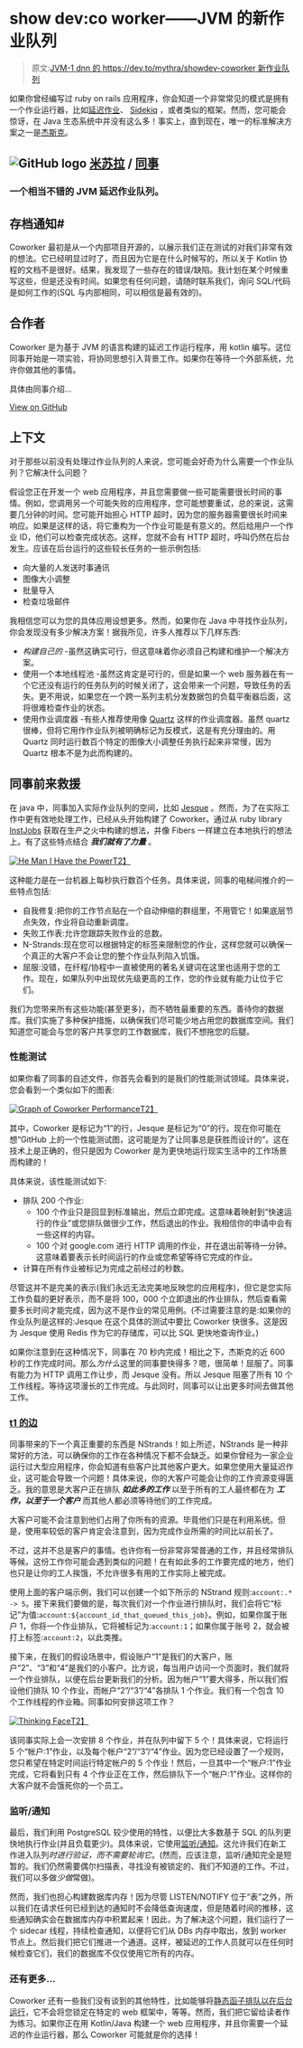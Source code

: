# show dev:co worker——JVM 的新作业队列

> 原文:[JVM-1 dnn 的 https://dev.to/mythra/showdev-coworker 新作业队列](https://dev.to/mythra/showdev-coworker---a-new-job-queue-for-the-jvm-1dnn)

如果你曾经编写过 ruby on rails 应用程序，你会知道一个非常常见的模式是拥有一个作业运行器，比如[延迟作业](https://github.com/collectiveidea/delayed_job)、 [Sidekiq](https://github.com/mperham/sidekiq) ，或者类似的框架。然而，您可能会惊讶，在 Java 生态系统中并没有这么多！事实上，直到现在，唯一的标准解决方案之一是[杰斯克](https://github.com/gresrun/jesque)。

## ![GitHub logo](../Images/75095a8afc1e0f207cda715962e75c8d.png) [米苏拉](https://github.com/Mythra) / [同事](https://github.com/Mythra/Coworker)

### 一个相当不错的 JVM 延迟作业队列。

<article class="markdown-body entry-content container-lg" itemprop="text">

# 存档通知#

Coworker 最初是从一个内部项目开源的，以展示我们正在测试的对我们非常有效的想法。它已经明显过时了，而且因为它是在什么时候写的，所以关于 Kotlin 协程的文档不是很好。结果，我发现了一些存在的错误/缺陷。我计划在某个时候重写这些，但是还没有时间。如果您有任何问题，请随时联系我们，询问 SQL/代码是如何工作的(SQL 与内部相同，可以相信是最有效的)。

# 合作者

Coworker 是为基于 JVM 的语言构建的延迟工作运行程序，用 kotlin 编写。这位同事开始是一项实验，将协同思想引入背景工作。如果你在等待一个外部系统，允许你做其他的事情。

具体由同事介绍…

</article>

[View on GitHub](https://github.com/Mythra/Coworker)

## 上下文

对于那些以前没有处理过作业队列的人来说，您可能会好奇为什么需要一个作业队列？它解决什么问题？

假设您正在开发一个 web 应用程序，并且您需要做一些可能需要很长时间的事情。例如，您调用另一个可能失败的应用程序，您可能想要重试，总的来说，这需要几分钟的时间。您可能开始担心 HTTP 超时，因为您的服务器需要很长时间来响应。如果是这样的话，将它重构为一个作业可能是有意义的。然后给用户一个作业 ID，他们可以检查完成状态。这样，您就不会有 HTTP 超时，呼叫仍然在后台发生。应该在后台运行的这些较长任务的一些示例包括:

*   向大量的人发送时事通讯
*   图像大小调整
*   批量导入
*   检查垃圾邮件

我相信您可以为您的具体应用设想更多。然而，如果你在 Java 中寻找作业队列，你会发现没有多少解决方案！据我所见，许多人推荐以下几样东西:

*   *构建自己的* -虽然这确实可行，但这意味着你必须自己构建和维护一个解决方案。
*   使用一个本地线程池 -虽然这肯定是可行的，但是如果一个 web 服务器在有一个它还没有运行的任务队列的时候关闭了，这会带来一个问题，导致任务的丢失。更不用说，如果您在一个跨一系列主机分发数据包的负载平衡器后面，这将很难检查作业的状态。
*   使用作业调度器 -有些人推荐使用像 [Quartz](http://www.quartz-scheduler.org/) 这样的作业调度器。虽然 quartz 很棒，但将它用作作业队列被明确标记为反模式，这是有充分理由的。用 Quartz 同时运行数百个特定的图像大小调整任务执行起来非常慢，因为 Quartz 根本不是为此而构建的。

## 同事前来救援

在 java 中，同事加入实际作业队列的空间，比如 [Jesque](https://github.com/gresrun/jesque) 。然而，为了在实际工作中更有效地处理工作，已经从头开始构建了 Coworker。通过从 ruby library [InstJobs](https://github.com/instructure/inst-jobs) 获取在生产之火中构建的想法，并像 Fibers 一样建立在本地执行的想法上。有了这些特点结合 ***我们就有了力量*** 。

[![He Man I Have the Power](../Images/8f0555ce481a665bfbb4e9d1c12e1ceb.png)T2】](https://res.cloudinary.com/practicaldev/image/fetch/s--78TNGcx8--/c_limit%2Cf_auto%2Cfl_progressive%2Cq_66%2Cw_880/https://public-clownfront-distribution.insops.net/images/IHaveThePower.gif)

这种能力是在一台机器上每秒执行数百个任务。具体来说，同事的电梯间推介的一些特点包括:

*   自我修复:把你的工作节点贴在一个自动伸缩的群组里，不用管它！如果底层节点失效，作业将自动重新调度。
*   失败工作表:允许您跟踪失败作业的总数。
*   N-Strands:现在您可以根据特定的标签来限制您的作业，这样您就可以确保一个真正的大客户不会让您的整个作业队列陷入饥饿。
*   屈服:没错，在纤程/协程中一直被使用的著名关键词在这里也适用于您的工作。现在，如果队列中出现优先级更高的工作，您的作业就有能力让位于它们。

我们为您带来所有这些功能(甚至更多)，而不牺牲最重要的东西。善待你的数据库。我们实施了多种保护措施，以确保我们尽可能少地占用您的数据库空间。我们知道您可能会与您的客户共享您的工作数据库，我们不想拖您的后腿。

### 性能测试

如果你看了同事的自述文件，你首先会看到的是我们的性能测试领域。具体来说，您会看到一个类似如下的图表:

[![Graph of Coworker Performance](../Images/f335611e1fe3131a720f2f87d9d05b2b.png)T2】](https://res.cloudinary.com/practicaldev/image/fetch/s--24TSvcGo--/c_limit%2Cf_auto%2Cfl_progressive%2Cq_auto%2Cw_880/https://raw.githubusercontent.com/SecurityInsanity/Coworker/master/bench/coworker-timings.png)

其中，Coworker 是标记为“1”的行，Jesque 是标记为“0”的行。现在你可能在想“GitHub 上的一个性能测试图，这可能是为了让同事总是获胜而设计的”。这在技术上是正确的，但只是因为 Coworker 是为更快地运行现实生活中的工作场景而构建的！

具体来说，该性能测试如下:

*   排队 200 个作业:
    *   100 个作业只是回显到标准输出，然后立即完成。这意味着映射到“快速运行的作业”或您排队做很少工作，然后退出的作业。我相信你的申请中会有一些这样的内容。
    *   100 个对 google.com 进行 HTTP 调用的作业，并在退出前等待一分钟。这意味着要表示长时间运行的作业或您希望等待它完成的作业。
*   计算在所有作业被标记为完成之前经过的秒数。

尽管这并不是完美的表示(我们永远无法完美地反映您的应用程序)，但它是您实际工作负载的更好表示，而不是将 100，000 个立即退出的作业排队，然后查看需要多长时间才能完成，因为这不是作业的常见用例。(不过需要注意的是:如果你的作业队列是这样的:Jesque 在这个具体的测试中要比 Coworker 快很多。这是因为 Jesque 使用 Redis 作为它的存储库，可以比 SQL 更快地查询作业。)

如果你注意到在这种情况下，同事在 70 秒内完成！相比之下，杰斯克的近 600 秒的工作完成时间。那么*为什么*这里的同事要快得多？嗯，很简单！屈服了。同事有能力为 HTTP 调用工作让步，而 Jesque 没有。所以 Jesque 阻塞了所有 10 个工作线程。等待这项漫长的工作完成。与此同时，同事可以让出更多时间去做其他工作。

### [t1 的边](#nstrands)

同事带来的下一个真正重要的东西是 NStrands！如上所述，NStrands 是一种非常好的方法，可以确保你的工作在各种情况下都不会缺乏。如果你曾经为一家企业运行过大型应用程序，你会知道有些客户比其他客户更大。如果您使用大量延迟作业，这可能会导致一个问题！具体来说，你的大客户可能会让你的工作资源变得匮乏。我的意思是大客户正在排队 ***如此多的工作*** 以至于所有的工人最终都在为 ***工作，以至于一个客户*** 而其他人都必须等待他们的工作完成。

大客户可能不会注意到他们占用了你所有的资源。毕竟他们只是在利用系统。但是，使用率较低的客户肯定会注意到，因为完成作业所需的时间比以前长了。

不过，这并不总是客户的事情。也许你有一份非常非常普通的工作，并且经常排队等候。这份工作你可能会遇到类似的问题！在有如此多的工作要完成的地方，他们也只是让你的工人挨饿，不允许很多有用的工作实际上被完成。

使用上面的客户端示例，我们可以创建一个如下所示的 NStrand 规则:`account:.* -> 5`。接下来我们要做的是，每次我们对一个作业进行排队时，我们会将它“标记”为值:`account:${account_id_that_queued_this_job}`。例如，如果你属于账户 1，你将一个作业排队，它将被标记为:`account:1`；如果你属于账号 2，就会被打上标签:`account:2`，以此类推。

接下来，在我们的假设场景中，假设账户“1”是我们的大客户，账户“2”、“3”和“4”是我们的小客户。比方说，每当用户访问一个页面时，我们就将一个作业排队，以便在后台更新我们的分析。因为帐户“1”要大得多，所以我们假设他们排队 10 个作业，而帐户“2”/“3”/“4”各排队 1 个作业。我们有一个包含 10 个工作线程的作业箱。同事如何安排这项工作？

[![Thinking Face](../Images/93a67f48fe7ca03b4b87aa36fe42705c.png)T2】](https://res.cloudinary.com/practicaldev/image/fetch/s--5OR9jQzr--/c_limit%2Cf_auto%2Cfl_progressive%2Cq_auto%2Cw_880/https://public-clownfront-distribution.insops.net/images/thonk.png)

该同事实际上会一次安排 8 个作业，并在队列中留下 5 个！具体来说，它将运行 5 个“帐户:1”作业，以及每个帐户“2”/“3”/“4”作业。因为您已经设置了一个规则，您只希望在特定时间运行特定帐户的 5 个作业！然后，一旦其中一个“帐户:1”作业完成，它将看到只有 4 个作业正在工作，然后排队下一个“帐户:1”作业。这样你的大客户就不会饿死你的一个员工。

### 监听/通知

最后，我们利用 PostgreSQL 较少使用的特性，以便比大多数基于 SQL 的队列更快地执行作业(并且负载更少)。具体来说，它使用[监听/通知](https://www.postgresql.org/docs/current/static/libpq-notify.html)。这允许我们在新工作进入队列*时进行验证，而不需要轮询它*。(然而，应该注意，监听/通知完全是短暂的。我们仍然需要偶尔扫描表，寻找没有被锁定的、我们不知道的工作。不过，我们可以多做*少做*常做)。

然而，我们也担心构建数据库内存！因为尽管 LISTEN/NOTIFY 位于“表”之外，所以我们在请求任何已经到达的通知时不会降低查询速度，但是随着时间的推移，这些通知确实会在数据库内存中积累起来！因此，为了解决这个问题，我们运行了一个 sidecar 线程，持续检查通知，以便将它们从 DBs 内存中取出，放到 worker 节点上。然后我们把它们推进一个通道。这样，被延迟的工作人员就可以在任何时候检查它们，我们的数据库不仅仅使用它所有的内存。

### 还有更多...

Coworker 还有一些我们没有谈到的其他特性，比如能够将[静态函子排队以在后台运行](https://coworker.kungfury.io/#/insert-work?id=using-handle-asynchronously)，它不会将您锁定在特定的 web 框架中，等等。然而，我们把它留给读者作为练习。如果你正在用 Kotlin/Java 构建一个 web 应用程序，并且你需要一个延迟的作业运行器，那么 Coworker 可能就是你的选择！